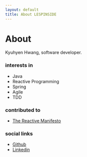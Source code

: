 ```yaml
---
layout: default
title: About LESPINSIDE
---
```


<div class="post">
	<h1 class="pageTitle">About</h1>
	<p class="intro">Kyuhyen Hwang, software developer.</p>
	<h3>interests in</h3>
	<ul>
		<li>Java</li>
  		<li>Reactive Programming</li>
  		<li>Spring</li>
  		<li>Agile</li>
  		<li>TDD</li>
  	</ul>
	<h3>contributed to</h3>
	<ul>
		<li><a href="https://github.com/reactivemanifesto">The Reactive Manifesto</a></li>
  	</ul>
	<h3>social links</h3>
	<ul>
	<li><a href="http://github.com/lespinsideg">Github</a></li>
	<li><a href="http://www.linkedin.com/in/lespinside">Linkedin</a></li>
	</ul>
</div>
